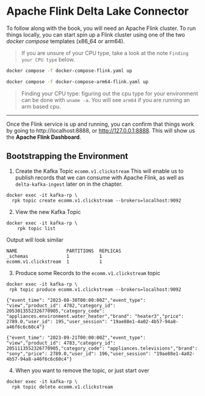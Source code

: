 # Apache Flink Delta Lake Connector
To follow along with the book, you will need an Apache Flink cluster. To run things locally, you can start spin up a Flink cluster using one of the two _docker compose_ templates (x86_64 or arm64). 
> If you are unsure of your CPU type, take a look at the note `Finding your CPU type` below.

~~~bash
docker compose -f docker-compose-flink.yaml up
~~~

~~~bash
docker compose -f docker-compose-arm64-flink.yaml up 
~~~

> Finding your CPU type: figuring out the cpu type for your environment can be done with `uname -a`. You will see `arm64` if you are running an arm based cpu.

---

Once the Flink service is up and running, you can confirm that things work by going to http://localhost:8888, or http://127.0.0.1:8888. 
This will show us the **Apache Flink Dashboard**.

## Bootstrapping the Environment

1. Create the Kafka Topic `ecomm.v1.clickstream`
This will enable us to publish records that we can consume with Apache Flink, as well as `delta-kafka-ingest` later on in the chapter.

~~~
docker exec -it kafka-rp \
  rpk topic create ecomm.v1.clickstream --brokers=localhost:9092
~~~

2. View the new Kafka Topic
~~~
docker exec -it kafka-rp \
    rpk topic list
~~~

Output will look similar
~~~
NAME                  PARTITIONS  REPLICAS
_schemas              1           1
ecomm.v1.clickstream  1           1
~~~

3. Produce some Records to the `ecomm.v1.clickstream` topic
~~~
docker exec -it kafka-rp \
 rpk topic produce ecomm.v1.clickstream --brokers=localhost:9092
~~~

```
{"event_time": "2023-08-30T00:00:00Z","event_type": "view","product_id": 4782,"category_id": 2053013552326770905,"category_code": "appliances.environment.water_heater","brand": "heater3","price": 2789.0,"user_id": 195,"user_session": "19ae88e1-4a02-4b57-94a8-a46f6c6c60c4"}
```
```
{"event_time": "2023-09-21T00:00:00Z","event_type": "view","product_id": 4783,"category_id": 2051113552326770905,"category_code": "appliances.televisions","brand": "sony","price": 2789.0,"user_id": 196,"user_session": "19ae88e1-4a02-4b57-94a8-a46f6c6c60c4"}
```

4. When you want to remove the topic, or just start over
```
docker exec -it kafka-rp \
  rpk topic delete ecomm.v1.clickstream
```